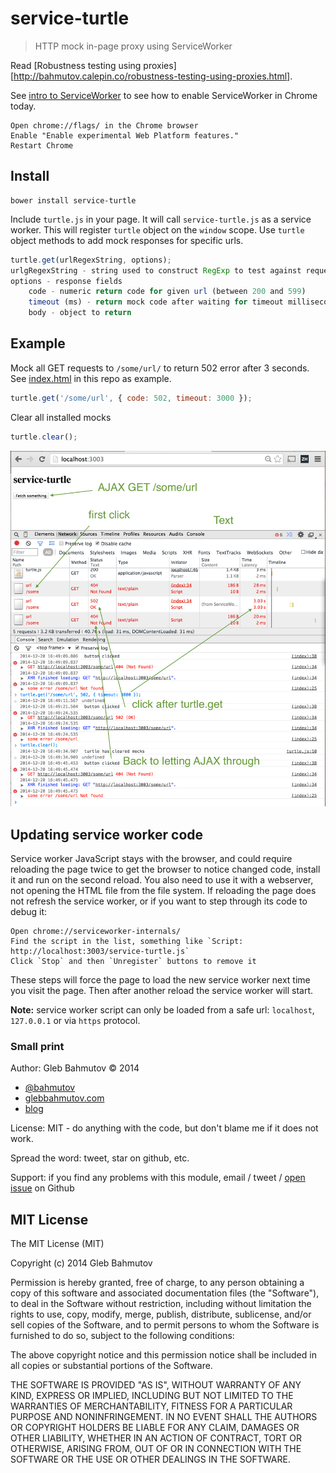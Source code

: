 # service-turtle

> HTTP mock in-page proxy using ServiceWorker

Read [Robustness testing using proxies][http://bahmutov.calepin.co/robustness-testing-using-proxies.html].

See [intro to ServiceWorker](http://jakearchibald.com/2014/using-serviceworker-today/) to see how to 
enable ServiceWorker in Chrome today.

    Open chrome://flags/ in the Chrome browser
    Enable "Enable experimental Web Platform features."
    Restart Chrome

## Install

    bower install service-turtle

Include `turtle.js` in your page. It will call `service-turtle.js` as a service worker.
This will register `turtle` object on the `window` scope. Use `turtle` object methods to add
mock responses for specific urls.

```js
turtle.get(urlRegexString, options);
urlgRegexString - string used to construct RegExp to test against request url
options - response fields
    code - numeric return code for given url (between 200 and 599)
    timeout (ms) - return mock code after waiting for timeout milliseconds
    body - object to return
```

## Example

Mock all GET requests to `/some/url/` to return 502 error after 3 seconds.
See [index.html](index.html) in this repo as example.

```js
turtle.get('/some/url', { code: 502, timeout: 3000 });
```

Clear all installed mocks

```js
turtle.clear();
```

![screenshot](images/service-turtle.png)

## Updating service worker code

Service worker JavaScript stays with the browser, and could require reloading the page twice to get the browser
to notice changed code, install it and run on the second reload. You also need to use it with a webserver, not
opening the HTML file from the file system. If reloading the page does not refresh the service worker, or
if you want to step through its code to debug it:

    Open chrome://serviceworker-internals/
    Find the script in the list, something like `Script: http://localhost:3003/service-turtle.js`
    Click `Stop` and then `Unregister` buttons to remove it

These steps will force the page to load the new service worker next time you visit the page.
Then after another reload the service worker will start.

**Note:** service worker script can only be loaded from a safe url: `localhost`, `127.0.0.1` or via `https` protocol. 

### Small print

Author: Gleb Bahmutov &copy; 2014

* [@bahmutov](https://twitter.com/bahmutov)
* [glebbahmutov.com](http://glebbahmutov.com)
* [blog](http://bahmutov.calepin.co/)

License: MIT - do anything with the code, but don't blame me if it does not work.

Spread the word: tweet, star on github, etc.

Support: if you find any problems with this module, email / tweet /
[open issue](https://github.com/bahmutov/service-turtle/issues) on Github

## MIT License

The MIT License (MIT)

Copyright (c) 2014 Gleb Bahmutov

Permission is hereby granted, free of charge, to any person obtaining a copy of
this software and associated documentation files (the "Software"), to deal in
the Software without restriction, including without limitation the rights to
use, copy, modify, merge, publish, distribute, sublicense, and/or sell copies of
the Software, and to permit persons to whom the Software is furnished to do so,
subject to the following conditions:

The above copyright notice and this permission notice shall be included in all
copies or substantial portions of the Software.

THE SOFTWARE IS PROVIDED "AS IS", WITHOUT WARRANTY OF ANY KIND, EXPRESS OR
IMPLIED, INCLUDING BUT NOT LIMITED TO THE WARRANTIES OF MERCHANTABILITY, FITNESS
FOR A PARTICULAR PURPOSE AND NONINFRINGEMENT. IN NO EVENT SHALL THE AUTHORS OR
COPYRIGHT HOLDERS BE LIABLE FOR ANY CLAIM, DAMAGES OR OTHER LIABILITY, WHETHER
IN AN ACTION OF CONTRACT, TORT OR OTHERWISE, ARISING FROM, OUT OF OR IN
CONNECTION WITH THE SOFTWARE OR THE USE OR OTHER DEALINGS IN THE SOFTWARE.
